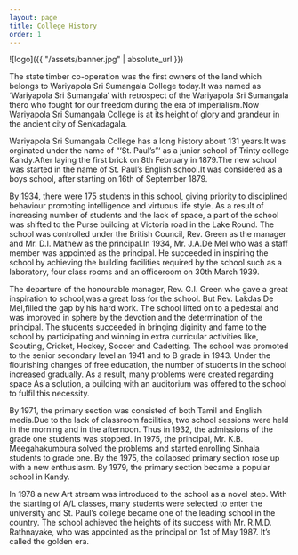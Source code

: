 ```yaml
---
layout: page
title: College History
order: 1
---
```

![logo]({{ "/assets/banner.jpg" | absolute_url }})

The state timber co-operation was the first owners of the land which belongs to Wariyapola Sri Sumangala College today.It was named as ‘Wariyapola Sri Sumangala’ with retrospect of the Wariyapola Sri Sumangala thero who fought for our freedom during the era of imperialism.Now Wariyapola Sri Sumangala College is at its height of glory and grandeur in the ancient city of Senkadagala.


Wariyapola Sri Sumangala College has a long history about 131 years.It was orginated under the name of “‘St. Paul’s”‘ as a junior school of Trinty college Kandy.After laying the first brick on 8th February in 1879.The new school was started in the name of St. Paul’s English school.It was considered as a boys school, after starting on 16th of September 1879.

By 1934, there were 175 students in this school, giving priority to disciplined behaviour promoting intelligence and virtuous life style. As a result of increasing number of students and the lack of space, a part of the school was shifted to the Purse building at Victoria road in the Lake Round. The school was controlled under the British Council, Rev. Green as the manager and Mr. D.I. Mathew as the principal.In 1934, Mr. J.A.De Mel who was a staff member was appointed as the principal. He succeeded in inspiring the school by achieving the building facilities required by the school such as a laboratory, four class rooms and an officeroom on 30th March 1939.


The departure of the honourable manager, Rev. G.I. Green who gave a great inspiration to school,was a great loss for the school. But Rev. Lakdas De Mel,filled the gap by his hard work. The school lifted on to a pedestal and was improved in sphere by the devotion and the determination of the principal. The students succeeded in bringing diginity and fame to the school by participating and winning in extra curricular activities like, Scouting, Cricket, Hockey, Soccer and Cadetting. The school was promoted to the senior secondary level an 1941 and to B grade in 1943. Under the flourishing changes of free education, the number of students in the school increased gradually. As a result, many problems were created regarding space As a solution, a building with an auditorium was offered to the school to fulfil this necessity.


By 1971, the primary section was consisted of both Tamil and English media.Due to the lack of classroom facilities, two school sessions were held in the morning and in the afternoon. Thus in 1932, the admissions of the grade one students was stopped. In 1975, the principal, Mr. K.B. Meegahakumbura solved the problems and started enrolling Sinhala students to grade one. By the 1975, the collapsed primary section rose up with a new enthusiasm. By 1979, the primary section became a popular school in Kandy.


In 1978 a new Art stream was introduced to the school as a novel step. With the starting of A/L classes, many students were selected to enter the university and St. Paul’s college became one of the leading school in the country. The school achieved the heights of its success with Mr. R.M.D. Rathnayake, who was appointed as the principal on 1st of May 1987. It’s called the golden era.